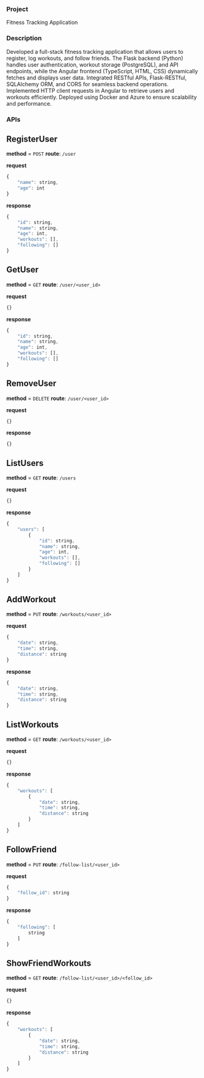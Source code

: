 ### Project 
Fitness Tracking Application

### Description
Developed a full-stack fitness tracking application that allows users to register, log workouts, and follow friends. The Flask backend (Python) handles user authentication, workout storage (PostgreSQL), and API endpoints, while the Angular frontend (TypeScript, HTML, CSS) dynamically fetches and displays user data. Integrated RESTful APIs, Flask-RESTful, SQLAlchemy ORM, and CORS for seamless backend operations. Implemented HTTP client requests in Angular to retrieve users and workouts efficiently. Deployed using Docker and Azure to ensure scalability and performance.

### APIs
## RegisterUser
**method** = `POST`
**route**: `/user`

**request**
```javascript
{
    "name": string,
    "age": int
}
```
**response**
```javascript
{
    "id": string,
    "name": string,
    "age": int,
    "workouts": [],
    "following": []
}
```
## GetUser
**method** = `GET`
**route**: `/user/<user_id>`

**request**
```javascript
{}
```
**response**
```javascript
{
    "id": string,
    "name": string,
    "age": int,
    "workouts": [],
    "following": []
}
```
## RemoveUser
**method** = `DELETE`
**route**: `/user/<user_id>`

**request**
```javascript
{}
```
**response**
```javascript
{}
```
## ListUsers
**method** = `GET`
**route**: `/users`

**request**
```javascript
{}
```
**response**
```javascript
{
    "users": [
        {
            "id": string,
            "name": string,
            "age": int,
            "workouts": [],
            "following": []
        }
    ]
}
```
## AddWorkout
**method** = `PUT`
**route**: `/workouts/<user_id>`

**request**
```javascript
{
    "date": string,
    "time": string,
    "distance": string
}
```
**response**
```javascript
{
    "date": string,
    "time": string,
    "distance": string
}
```
## ListWorkouts
**method** = `GET`
**route**: `/workouts/<user_id>`

**request**
```javascript
{}
```
**response**
```javascript
{
    "workouts": [
        {
            "date": string,
            "time": string,
            "distance": string
        }
    ]
}
```
## FollowFriend
**method** = `PUT`
**route**: `/follow-list/<user_id>`

**request**
```javascript
{
    "follow_id": string
}
```
**response**
```javascript
{
    "following": [
        string
    ]
}
```
## ShowFriendWorkouts
**method** = `GET`
**route**: `/follow-list/<user_id>/<follow_id>`

**request**
```javascript
{}
```
**response**
```javascript
{
    "workouts": [
        {
            "date": string,
            "time": string,
            "distance": string
        }
    ]
}
```
